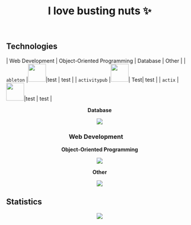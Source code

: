 <h1 align="center">I love busting nuts ✨</h1>
<br>


<h2>Technologies</h2>

| Web Development | Object-Oriented Programming | Database | Other |
|     `ableton`      |<img src="./icons/Ableton-Dark.svg" width="48">|test | test |
|   `activitypub`    |<img src="./icons/ActivityPub-Dark.svg" width="48">| Test| test |
|      `actix`       |<img src="https://skillicons.dev/icons?i=cs" height="48"/>|test | test |


<div align="center">
  
  <b>Database</b>
    
  <img src="https://skillicons.dev/icons?i=mysql"/>
  
  <h3>Web Development <img height="16px" src="https://skillicons.dev/icons?i=html,css,js,nodejs"/></h3>
  
  <b>Object-Oriented Programming</b>
    
  <img src="https://skillicons.dev/icons?i=cs"/>
  
  <b>Other</b>
    
  <img src="https://skillicons.dev/icons?i=java"/>

</div>


## Statistics
<div align="center">
<img src="http://github-profile-summary-cards.vercel.app/api/cards/profile-details?username=deltagamingch&theme=tokyonight"/>
</div>
